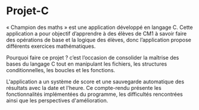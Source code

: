 # Projet-C
« Champion des maths » est une application développé en langage C. Cette application a pour objectif d’apprendre à des élèves de CM1 à savoir faire des opérations de base et la logique des élèves, donc l’application propose différents exercices mathématiques.

Pourquoi faire ce projet ? c’est l’occasion de consolider la maîtrise des bases du langage C tout en manipulant les fichiers, les structures conditionnelles, les boucles et les fonctions.

L'application a un système de score et une sauvegarde automatique des résultats avec la date et l'heure. Ce compte-rendu présente les fonctionnalités implémentées du programme, les difficultés rencontrées ainsi que les perspectives d'amélioration.
